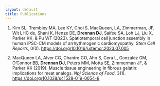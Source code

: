 ```yaml
---
layout: default
title: Publications
---
```



1. Kim SL, Trembley MA, Lee KY, Choi S, MacQueen, LA, Zimmerman, JF, Wit LHC de,
   Shani K, Henze DE, **Drennan DJ**, Saifee SA, Loh LJ, Liu X, Parker KK, &
   Pu WT (2023). Spatiotemporal cell junction assembly in human iPSC-CM models
   of arrhythmogenic cardiomyopathy. *Stem Cell Reports*, 0(0).
   https://doi.org/10.1016/j.stemcr.2023.07.005

2. MacQueen LA, Alver CG, Chantre CO, Ahn S, Cera L, Gonzalez GM, O’Connor BB,
   **Drennan DJ**, Peters MM, Motta SE, Zimmerman JF, & Parker KK (2019).
   Muscle tissue engineering in fibrous gelatin: Implications for meat analogs.
   *Npj Science of Food*, 3(1).
   https://doi.org/10.1038/s41538-019-0054-8

